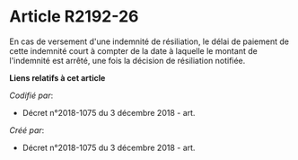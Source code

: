 # Article R2192-26

En cas de versement d'une indemnité de résiliation, le délai de paiement de cette indemnité court à compter de la date à
laquelle le montant de l'indemnité est arrêté, une fois la décision de résiliation notifiée.

**Liens relatifs à cet article**

_Codifié par_:

  - Décret n°2018-1075 du 3 décembre 2018 - art.

_Créé par_:

  - Décret n°2018-1075 du 3 décembre 2018 - art.
